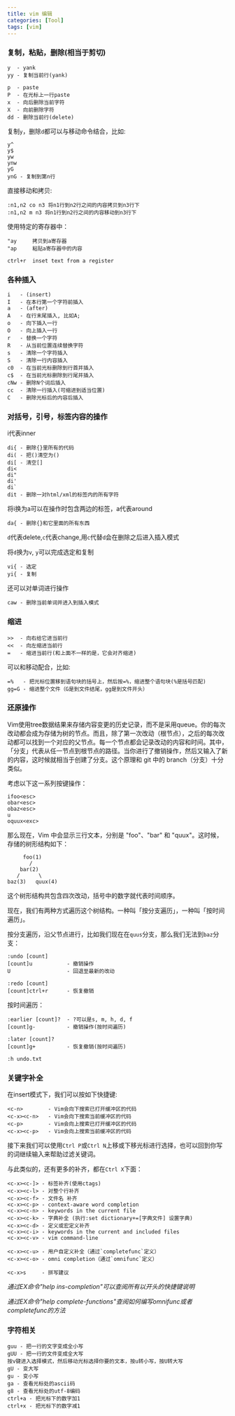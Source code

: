 ```yaml
---
title: vim 编辑
categories: [Tool]
tags: [vim]
---
```


### 复制，粘贴，删除(相当于剪切)

    y  - yank
    yy - 复制当前行(yank)

    p  - paste
    P  - 在光标上一行paste
    x  - 向后删除当前字符
    X  - 向前删除字符
    dd - 删除当前行(delete)

复制`y`，删除`d`都可以与移动命令结合，比如:

    y^
    y$
    yw
    ynw
    yG
    ynG - 复制到第n行

直接移动和拷贝:

    :n1,n2 co n3 将n1行到n2行之间的内容拷贝到n3行下
    :n1,n2 m n3 将n1行到n2行之间的内容移动到n3行下

使用特定的寄存器中：

    "ay     拷贝到a寄存器
    "ap     粘贴a寄存器中的内容

    ctrl+r  inset text from a register

### 各种插入

    i   - (insert)
    I   - 在本行第一个字符前插入
    a   - (after)
    A   - 在行末尾插入, 比如A;
    o   - 向下插入一行
    O   - 向上插入一行
    r   - 替换一个字符
    R   - 从当前位置连续替换字符
    s   - 清除一个字符插入
    S   - 清除一行内容插入
    c0  - 在当前光标删除到行首并插入
    c$  - 在当前光标删除到行尾并插入
    cNw - 删除N个词后插入
    cc  - 清除一行插入(可缩进到适当位置)
    C   - 删除光标后的内容后插入

### 对括号，引号，标签内容的操作

i代表inner

    di{ - 删除{}里所有的代码
    di( - 把()清空为()
    di[ - 清空[]
    di<
    di"
    di'
    di`
    dit - 删除一对html/xml的标签内的所有字符

将i换为a可以在操作时包含两边的标签，a代表around

    da{ - 删除{}和它里面的所有东西

`d`代表delete,`c`代表change,用`c`代替`d`会在删除之后进入插入模式

将`d`换为`v`, `y`可以完成选定和复制

    vi{ - 选定
    yi{ - 复制

还可以对单词进行操作

    caw - 删除当前单词并进入到插入模式

### 缩进

    >>  - 向右给它进当前行
    <<  - 向左缩进当前行
    =   - 缩进当前行(和上面不一样的是，它会对齐缩进)

可以和移动配合，比如:

    =%   - 把光标位置移到语句块的括号上，然后按=%，缩进整个语句块(%是括号匹配)
    gg=G - 缩进整个文件（G是到文件结尾，gg是到文件开头）

### 还原操作

Vim使用tree数据结果来存储内容变更的历史记录，而不是采用queue。你的每次改动都会成为存储为树的节点。而且，除了第一次改动（根节点），之后的每次改动都可以找到一个对应的父节点。每一个节点都会记录改动的内容和时间。其中，「分支」代表从任一节点到根节点的路径。当你进行了撤销操作，然后又输入了新的内容，这时候就相当于创建了分支。这个原理和 git 中的 branch（分支）十分类似。

考虑以下这一系列按键操作：

```
ifoo<esc>
obar<esc>
obaz<esc>
u
oquux<exc>
```

那么现在，Vim 中会显示三行文本，分别是 "foo"、"bar" 和 "quux"。这时候，存储的树形结构如下：

         foo(1)
           /
        bar(2)
       /      \
    baz(3)   quux(4)

这个树形结构共包含四次改动，括号中的数字就代表时间顺序。

现在，我们有两种方式遍历这个树结构。一种叫「按分支遍历」，一种叫「按时间遍历」。

按分支遍历，沿父节点进行，比如我们现在在`quus`分支，那么我们无法到`baz`分支：

    :undo [count]
    [count]u           - 撤销操作
    U                  - 回退至最新的改动

    :redo [count]
    [count]ctrl+r      - 恢复撤销

按时间遍历：

    :earlier [count]?  - ?可以是s, m, h, d, f
    [count]g-          - 撤销操作(按时间遍历)

    :later [count]?
    [count]g+          - 恢复撤销(按时间遍历)

`:h undo.txt`

### 关键字补全

在insert模式下，我们可以按如下快捷键:

    <c-n>        - Vim会向下搜索已打开缓冲区的代码
    <c-x><c-n>   - Vim会向下搜索当前缓冲区的代码
    <c-p>        - Vim会向上搜索已打开缓冲区的代码
    <c-x><c-p>   - Vim会向上搜索当前缓冲区的代码

接下来我们可以使用`Ctrl P`或`Ctrl N`上移或下移光标进行选择，也可以回到你写的词继续输入来帮助过滤关键词。

与此类似的，还有更多的补齐，都在`Ctrl X`下面：

    <c-x><c-]> - 标签补齐(使用ctags)
    <c-x><c-l> - 对整个行补齐
    <c-x><c-f> - 文件名 补齐
    <c-x><c-p> - context-aware word completion
    <c-x><c-n> - keywords in the current file
    <c-x><c-k> - 字典补全 (执行:set dictionary+=[字典文件] 设置字典)
    <c-x><c-d> - 定义或宏定义补齐
    <c-x><c-i> - keywords in the current and included files
    <c-x><c-v> - vim command-line

    <c-x><c-u> - 用户自定义补全（通过`completefunc`定义）
    <c-x><c-o> - omni completion（通过`omnifunc`定义）

    <c-x>s     - 拼写建议

*通过EX命令"help ins-completion"可以查阅所有以<C-x>开头的快捷键说明*

*通过EX命令"help complete-functions"查阅如何编写omnifunc或者completefunc的方法*

### 字符相关

    guu - 把一行的文字变成全小写
    gUU - 把一行的文件变成全大写
    按v键进入选择模式，然后移动光标选择你要的文本，按u转小写，按U转大写
    gU - 变大写
    gu - 变小写
    ga - 查看光标处的ascii码
    g8 - 查看光标处的utf-8编码
    ctrl+a - 把光标下的数字加1
    ctrl+x - 把光标下的数字减1
